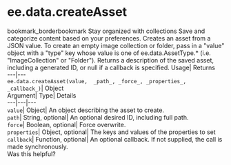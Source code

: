  
#  ee.data.createAsset
bookmark_borderbookmark Stay organized with collections  Save and categorize content based on your preferences.
Creates an asset from a JSON value. To create an empty image collection or folder, pass in a "value" object with a "type" key whose value is one of ee.data.AssetType.* (i.e. "ImageCollection" or "Folder"). 
Returns a description of the saved asset, including a generated ID, or null if a callback is specified.
Usage| Returns  
---|---  
`ee.data.createAsset(value,  _path_, _force_, _properties_, _callback_)`| Object  
Argument| Type| Details  
---|---|---  
`value`| Object| An object describing the asset to create.  
`path`| String, optional| An optional desired ID, including full path.  
`force`| Boolean, optional| Force overwrite.  
`properties`| Object, optional| The keys and values of the properties to set  
`callback`| Function, optional| An optional callback. If not supplied, the call is made synchronously.  
Was this helpful?

